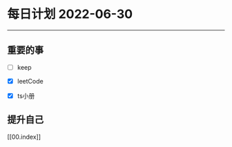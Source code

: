 #  每日计划 2022-06-30
---
## 重要的事
- [ ]  keep
- [x]  leetCode
- [x]  ts小册



## 提升自己

  



[[00.index]]








